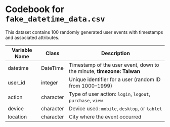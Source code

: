 # Codebook for `fake_datetime_data.csv`

This dataset contains 100 randomly generated user events with timestamps and associated attributes.

| Variable Name | Class     | Description                                                |
|---------------|-----------|------------------------------------------------------------|
| datetime      | DateTime   | Timestamp of the user event, down to the minute, **timezone: Taiwan**            |
| user_id       | integer   | Unique identifier for a user (random ID from 1000–1999)    |
| action        | character | Type of user action: `login`, `logout`, `purchase`, `view`|
| device        | character | Device used: `mobile`, `desktop`, or `tablet`              |
| location      | character | City where the event occurred                              |
